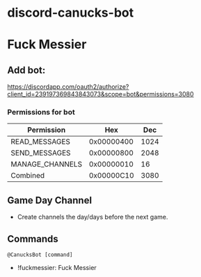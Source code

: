 # discord-canucks-bot
# Fuck Messier

## Add bot:

https://discordapp.com/oauth2/authorize?client_id=239197369843843073&scope=bot&permissions=3080

### Permissions for bot

| Permission      | Hex        | Dec  |
|-----------------|------------|------|
| READ_MESSAGES   | 0x00000400 | 1024 |
| SEND_MESSAGES   | 0x00000800 | 2048 |
| MANAGE_CHANNELS | 0x00000010 | 16   |
| Combined        | 0x00000C10 | 3080 |

## Game Day Channel
- Create channels the day/days before the next game.

## Commands
`@CanucksBot [command]`
- !fuckmessier: Fuck Messier